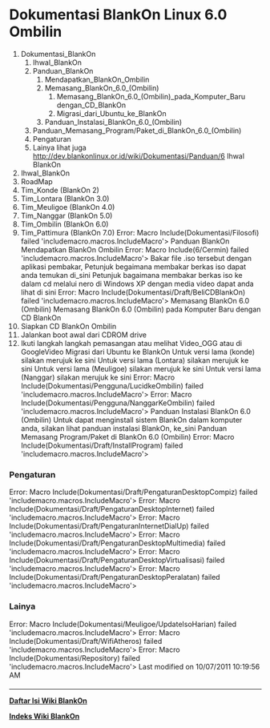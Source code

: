 # Dokumentasi BlankOn Linux 6.0 Ombilin
   1. Dokumentasi_BlankOn
         1. Ihwal_BlankOn
         2. Panduan_BlankOn
               1. Mendapatkan_BlankOn_Ombilin
               2. Memasang_BlankOn_6.0_(Ombilin)
                     1. Memasang_BlankOn_6.0_(Ombilin)_pada_Komputer_Baru
                        dengan_CD_BlankOn
                     2. Migrasi_dari_Ubuntu_ke_BlankOn
               3. Panduan_Instalasi_BlankOn_6.0_(Ombilin)
         3. Panduan_Memasang_Program/Paket_di_BlankOn_6.0_(Ombilin)
         4. Pengaturan
         5. Lainya
lihat juga ​http://dev.blankonlinux.or.id/wiki/Dokumentasi/Panduan/6
Ihwal BlankOn
   1. Ihwal_BlankOn
   2. RoadMap
   3. Tim_Konde (BlankOn 2)
   4. Tim_Lontara (BlankOn 3.0)
   5. Tim_Meuligoe (BlankOn 4.0)
   6. Tim_Nanggar (BlankOn 5.0)
   7. Tim_Ombilin (BlankOn 6.0)
   8. Tim_Pattimura (BlankOn 7.0)
Error: Macro Include(Dokumentasi/Filosofi) failed
'includemacro.macros.IncludeMacro'> 
Panduan BlankOn
Mendapatkan BlankOn Ombilin
Error: Macro Include(6/Cermin) failed
'includemacro.macros.IncludeMacro'> 
Bakar file .iso tersebut dengan aplikasi pembakar, Petunjuk begaimana membakar
berkas iso dapat anda temukan di_sini
Petunjuk bagaimana membakar berkas iso ke dalam cd melalui nero di Windows XP
dengan media video dapat anda lihat di ​sini
Error: Macro Include(Dokumentasi/Draft/BeliCDBlankOn) failed
'includemacro.macros.IncludeMacro'> 
Memasang BlankOn 6.0 (Ombilin)
Memasang BlankOn 6.0 (Ombilin) pada Komputer Baru dengan CD BlankOn
   1. Siapkan CD BlankOn Ombilin
   2. Jalankan boot awal dari CDROM drive
   3. Ikuti langkah langkah pemasangan atau melihat ​Video_OGG atau di
      ​GoogleVideo
Migrasi dari Ubuntu ke BlankOn
Untuk versi lama (konde) silakan merujuk ke sini
Untuk versi lama (Lontara) silakan merujuk ke sini
Untuk versi lama (Meuligoe) silakan merujuk ke sini
Untuk versi lama (Nanggar) silakan merujuk ke sini
Error: Macro Include(Dokumentasi/Pengguna/LucidkeOmbilin) failed
'includemacro.macros.IncludeMacro'> 
Error: Macro Include(Dokumentasi/Pengguna/NanggarKeOmbilin) failed
'includemacro.macros.IncludeMacro'> 
Panduan Instalasi BlankOn 6.0 (Ombilin)
Untuk dapat menginstall sistem BlankOn dalam komputer anda, silakan lihat
panduan instalasi BlankOn, ke_sini
Panduan Memasang Program/Paket di BlankOn 6.0 (Ombilin)
Error: Macro Include(Dokumentasi/Draft/InstallProgram) failed
'includemacro.macros.IncludeMacro'> 
### Pengaturan
Error: Macro Include(Dokumentasi/Draft/PengaturanDesktopCompiz) failed
'includemacro.macros.IncludeMacro'> 
Error: Macro Include(Dokumentasi/Draft/PengaturanDesktopInternet) failed
'includemacro.macros.IncludeMacro'> 
Error: Macro Include(Dokumentasi/Draft/PengaturanInternetDialUp) failed
'includemacro.macros.IncludeMacro'> 
Error: Macro Include(Dokumentasi/Draft/PengaturanDesktopMultimedia) failed
'includemacro.macros.IncludeMacro'> 
Error: Macro Include(Dokumentasi/Draft/PengaturanDesktopVirtualisasi) failed
'includemacro.macros.IncludeMacro'> 
Error: Macro Include(Dokumentasi/Draft/PengaturanDesktopPeralatan) failed
'includemacro.macros.IncludeMacro'> 
### Lainya
Error: Macro Include(Dokumentasi/Meuligoe/UpdateIsoHarian) failed
'includemacro.macros.IncludeMacro'> 
Error: Macro Include(Dokumentasi/Draft/WifiAtheros) failed
'includemacro.macros.IncludeMacro'> 
Error: Macro Include(Dokumentasi/Repository) failed
'includemacro.macros.IncludeMacro'> 
Last modified on 10/07/2011 10:19:56 AM
#### 
    
 
 
 
 
 
---
[**Daftar Isi Wiki BlankOn**](/DaftarIsi/README.md)
 
[**Indeks Wiki BlankOn**](/Indeks.md)
